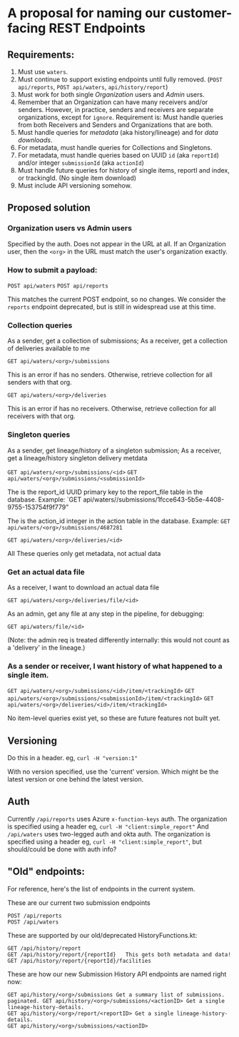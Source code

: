 # A proposal for naming our customer-facing REST Endpoints

## Requirements:

1. Must use `waters`.
2. Must continue to support existing endpoints until fully removed. (`POST api/reports`, `POST api/waters`, `api/history/report`)
3. Must work for both single _Organization_ users and _Admin_ users.
4. Remember that an Organization can have many receivers and/or senders.   However, in practice, senders and receivers are separate organizations, except for `ignore`.  Requirement is: Must handle queries from both Receivers and Senders and Organizations that are both.
5. Must handle queries for _metadata_ (aka history/lineage) and for _data downloads_.
6. For metadata, must handle queries for Collections and Singletons.
7. For metadata, must handle queries based on UUID `id` (aka `reportId`) and/or integer `submissionId` (aka `actionId`)
8. Must handle future queries for history of single items, reportI and index, or trackingId.  (No single item download)
9. Must include API versioning somehow.

## Proposed solution

### Organization users vs Admin users

Specified by the auth.  Does not appear in the URL at all.  If an Organization user, then the `<org>` in the URL must match the user's organization exactly.

### How to submit a payload:

`POST api/waters`
`POST api/reports`

This matches the current POST endpoint, so no changes.  We consider the `reports` endpoint deprecated, but is still in widespread use at this time.

### Collection queries

As a sender, get a collection of submissions; As a receiver, get a collection of deliveries available to me

`GET api/waters/<org>/submissions`

This is an error if <org> has no senders.  Otherwise, retrieve collection for all senders with that org.

`GET api/waters/<org>/deliveries`

This is an error if <org> has no receivers.  Otherwise, retrieve collection for all receivers with that org.

### Singleton queries

As a sender, get lineage/history of a singleton submission; As a receiver, get a lineage/history singleton delivery metdata 

`GET api/waters/<org>/submissions/<id>`
`GET api/waters/<org>/submissions/<submissionId>`

The <id> is the report_id UUID primary key to the report_file table in the database.  Example:  `GET api/waters/<org>/submissions/1fcce643-5b5e-4408-9755-153754f9f779"

The <submissionId> is the action_id integer in the action table in the database.  Example: `GET api/waters/<org>/submissions/4687281`

`GET api/waters/<org>/deliveries/<id>`

All These queries only get metadata, not actual data

### Get an actual data file

As a receiver, I want to download an actual data file

`GET api/waters/<org>/deliveries/file/<id>`

As an admin, get any file at any step in the pipeline, for debugging:

`GET api/waters/file/<id>`

(Note: the admin req is treated differently internally: this would not count as a 'delivery' in the lineage.)

### As a sender or receiver, I want history of what happened to a single item.

`GET api/waters/<org>/submissions/<id>/item/<trackingId>`
`GET api/waters/<org>/submissions/<submissionId>/item/<trackingId>`
`GET api/waters/<org>/deliveries/<id>/item/<trackingId>`

No item-level queries exist yet, so these are future features not built yet.

## Versioning

Do this in a header.  eg, `curl -H "version:1"`

With no version specified, use the 'current' version. Which might be the latest version or one behind the latest version.

## Auth 

Currently
`/api/reports` uses Azure `x-function-keys` auth.  The organization is specified using a header eg, `curl -H "client:simple_report"`
And `/api/waters` uses two-legged auth and okta auth.  The organization is specified using a header eg, `curl -H "client:simple_report"`, but should/could be done with auth info?


## "Old" endpoints:
For reference, here's the list of endpoints in the current system.

These are our current two submission endpoints
```
POST /api/reports
POST /api/waters
```
These are supported by our old/deprecated HistoryFunctions.kt:
```
GET /api/history/report
GET /api/history/report/{reportId}   This gets both metadata and data!
GET /api/history/report/{reportId}/facilities
```
These are how our new Submission History API endpoints are named right now:
```
GET api/history/<org>/submissions Get a summary list of submissions. paginated. GET api/history/<org>/submissions/<actionID> Get a single lineage-history-details.
GET api/history/<org>/report/<reportID> Get a single lineage-history-details.
GET api/history/<org>/submissions/<actionID>
```
